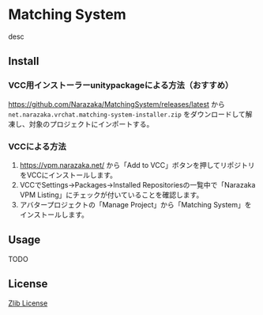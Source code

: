 # Matching System

desc

## Install

### VCC用インストーラーunitypackageによる方法（おすすめ）

https://github.com/Narazaka/MatchingSystem/releases/latest から `net.narazaka.vrchat.matching-system-installer.zip` をダウンロードして解凍し、対象のプロジェクトにインポートする。

### VCCによる方法

1. https://vpm.narazaka.net/ から「Add to VCC」ボタンを押してリポジトリをVCCにインストールします。
2. VCCでSettings→Packages→Installed Repositoriesの一覧中で「Narazaka VPM Listing」にチェックが付いていることを確認します。
3. アバタープロジェクトの「Manage Project」から「Matching System」をインストールします。

## Usage

TODO

## License

[Zlib License](LICENSE.txt)
